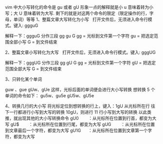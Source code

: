 vim 中大小写转化的命令是
gu 或者 gU
形象一点的解释就是小 u 意味着转为小写；大 U 意味着转为大写.
剩下的就是对这两个命令的限定（限定操作的行，字母，单词）等等
1、整篇文章大写转化为小写
  打开文件后，无须进入命令行模式。键入: ggguG

解释一下：ggguG 分作三段 gg gu G
gg = 光标到文件第一个字符
gu = 把选定范围全部小写
G = 到文件结束

2、整篇文章小写转化为大写
  打开文件后，无须进入命令行模式。键入: gggUG

解释一下：gggUG 分作三段 gg gU G
gg = 光标到文件第一个字符
gU = 把选定范围全部大写
G = 到文件结束

3、只转化某个单词

guw 、gue
gUw、gUe
这样，光标后面的单词便会进行大小写转换
想转换 5 个单词的命令如下：
gu5w、gu5e
gU5w、gU5e

4、转换几行的大小写
将光标定位到想转换的行上，键入：1gU 从光标所在行 往下一行都进行小写到大写的转换
10gU，则进行 11 行小写到大写的转换
以此类推，就出现其他的大小写转换命令
gU0        ：从光标所在位置到行首，都变为大写
gU$        ：从光标所在位置到行尾，都变为大写
gUG        ：从光标所在位置到文章最后一个字符，都变为大写
gU1G      ：从光标所在位置到文章第一个字符，都变为大写

